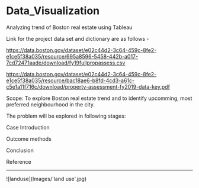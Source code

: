 # Data_Visualization
Analyzing trend of Boston real estate using Tableau

Link for the project data set and dictionary are as follows - 

https://data.boston.gov/dataset/e02c44d2-3c64-459c-8fe2-e1ce5f38a035/resource/695a8596-5458-442b-a017-7cd72471aade/download/fy19fullpropassess.csv

https://data.boston.gov/dataset/e02c44d2-3c64-459c-8fe2-e1ce5f38a035/resource/bac18ae6-b8fd-4cd3-a61c-c5e1a11f716c/download/property-assessment-fy2019-data-key.pdf

Scope: To explore Boston real estate trend and to identify upcomming, most preferred neighbourhood in the city.

The problem will be explored in following stages:

Case Introduction

Outcome methods

Conclusion

Reference

----------------------------------------

![landuse](Images/'land use'.jpg)

